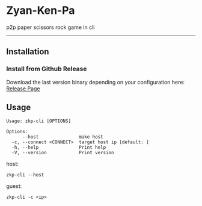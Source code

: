 # Zyan-Ken-Pa

p2p paper scissors rock game in cli

---

## Installation

### Install from Github Release

Download the last version binary depending on your configuration here: [Release Page](https://github.com/ckaznable/zkp-cli/releases/latest)

## Usage

```shell
Usage: zkp-cli [OPTIONS]

Options:
      --host               make host
  -c, --connect <CONNECT>  target host ip [default: ]
  -h, --help               Print help
  -V, --version            Print version
```

host:
```shell
zkp-cli --host
```

guest:
```
zkp-cli -c <ip>
```